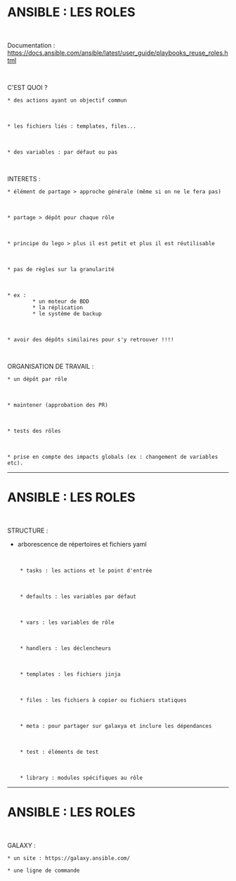 

# ANSIBLE : LES ROLES


<br>

Documentation : https://docs.ansible.com/ansible/latest/user_guide/playbooks_reuse_roles.html


<br>

C'EST QUOI ?
<br>

	* des actions ayant un objectif commun
<br>

	* les fichiers liés : templates, files...
<br>

	* des variables : par défaut ou pas

<br>

INTERETS :
<br>

	* élément de partage > approche générale (même si on ne le fera pas)
<br>

	* partage > dépôt pour chaque rôle
<br>

	* principe du lego > plus il est petit et plus il est réutilisable
<br>

	* pas de règles sur la granularité
<br>

	* ex :
			* un moteur de BDD
			* la réplication
			* le système de backup
<br>

	* avoir des dépôts similaires pour s'y retrouver !!!!

<br>

ORGANISATION DE TRAVAIL :
<br>

	* un dépôt par rôle
<br>

	* maintener (approbation des PR)
<br>

	* tests des rôles
<br>

	* prise en compte des impacts globals (ex : changement de variables etc).

------------------------------------------------------------------------------------------------

# ANSIBLE : LES ROLES



<br>

STRUCTURE :
<br>

* arborescence de répertoires et fichiers yaml

<br>

		* tasks : les actions et le point d'entrée

<br>

		* defaults : les variables par défaut

<br>

		* vars : les variables de rôle

<br>

		* handlers : les déclencheurs

<br>

		* templates : les fichiers jinja

<br>

		* files : les fichiers à copier ou fichiers statiques

<br>

		* meta : pour partager sur galaxya et inclure les dépendances

<br>

		* test : éléments de test

<br>

		* library : modules spécifiques au rôle

------------------------------------------------------------------------------------------------

# ANSIBLE : LES ROLES


<br>

GALAXY :

	* un site : https://galaxy.ansible.com/

	* une ligne de commande
